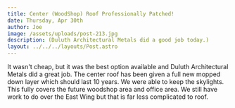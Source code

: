 ```yaml
---
title: Center (WoodShop) Roof Professionally Patched!
date: Thursday, Apr 30th
author: Joe
image: /assets/uploads/post-213.jpg
description: (Duluth Architectural Metals did a good job today.)
layout: ../../../layouts/Post.astro
---
```


It wasn't cheap,  but it was the best option available and Duluth Architectural Metals did a great job.  The center roof has been given a full new mopped down layer which should last 10 years.  We were able to keep the skylights.   This fully covers the future woodshop area and office area.  We still have work to do over the East Wing but that is far less complicated to roof.
